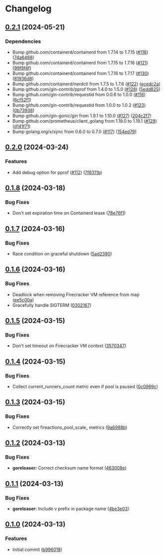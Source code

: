 # Changelog

## [0.2.1](https://github.com/hostinger/fireactions/compare/v0.2.0...v0.2.1) (2024-05-21)


### Dependencies

* Bump github.com/containerd/containerd from 1.7.14 to 1.7.15 ([#118](https://github.com/hostinger/fireactions/issues/118)) ([74a6468](https://github.com/hostinger/fireactions/commit/74a646846365873e061c62e95e03c9ef8bb1ab55))
* Bump github.com/containerd/containerd from 1.7.15 to 1.7.16 ([#121](https://github.com/hostinger/fireactions/issues/121)) ([99f8f4f](https://github.com/hostinger/fireactions/commit/99f8f4f1a1c191d5def4592be03bedcda63e3d81))
* Bump github.com/containerd/containerd from 1.7.16 to 1.7.17 ([#130](https://github.com/hostinger/fireactions/issues/130)) ([81936d8](https://github.com/hostinger/fireactions/commit/81936d8c172bba450aefad29ee60df64fedd0fe1))
* Bump github.com/containerd/nerdctl from 1.7.5 to 1.7.6 ([#122](https://github.com/hostinger/fireactions/issues/122)) ([ecedc2a](https://github.com/hostinger/fireactions/commit/ecedc2af9441cf6df3b666d746f9acda3656308e))
* Bump github.com/gin-contrib/pprof from 1.4.0 to 1.5.0 ([#128](https://github.com/hostinger/fireactions/issues/128)) ([5edd825](https://github.com/hostinger/fireactions/commit/5edd8256f8d2a37f4e8466f875615977cd1a62f7))
* Bump github.com/gin-contrib/requestid from 0.0.6 to 1.0.0 ([#116](https://github.com/hostinger/fireactions/issues/116)) ([6cf52f1](https://github.com/hostinger/fireactions/commit/6cf52f161b769cd8ef53d1ff77024ebe588204be))
* Bump github.com/gin-contrib/requestid from 1.0.0 to 1.0.2 ([#123](https://github.com/hostinger/fireactions/issues/123)) ([0b73938](https://github.com/hostinger/fireactions/commit/0b7393819b23620140b770c586e2a828efa49386))
* Bump github.com/gin-gonic/gin from 1.9.1 to 1.10.0 ([#127](https://github.com/hostinger/fireactions/issues/127)) ([204c2f7](https://github.com/hostinger/fireactions/commit/204c2f74a8385762534d741e182248020ffca943))
* Bump github.com/prometheus/client_golang from 1.19.0 to 1.19.1 ([#129](https://github.com/hostinger/fireactions/issues/129)) ([d141f71](https://github.com/hostinger/fireactions/commit/d141f71fc01e6c0b18bbd89de42877bfcca7624d))
* Bump golang.org/x/sync from 0.6.0 to 0.7.0 ([#117](https://github.com/hostinger/fireactions/issues/117)) ([154ed79](https://github.com/hostinger/fireactions/commit/154ed79c75570780c4d36c9291d5e3dd28605a3b))

## [0.2.0](https://github.com/hostinger/fireactions/compare/v0.1.8...v0.2.0) (2024-03-24)


### Features

* Add debug option for pprof ([#112](https://github.com/hostinger/fireactions/issues/112)) ([7f8311b](https://github.com/hostinger/fireactions/commit/7f8311ba98a144c81376484e67c6abb73245317e))

## [0.1.8](https://github.com/hostinger/fireactions/compare/v0.1.7...v0.1.8) (2024-03-18)


### Bug Fixes

* Don't set expiration time on Containerd lease ([78e76f1](https://github.com/hostinger/fireactions/commit/78e76f18571622e405f93a990526155f099dbf2b))

## [0.1.7](https://github.com/hostinger/fireactions/compare/v0.1.6...v0.1.7) (2024-03-16)


### Bug Fixes

* Race condition on graceful shutdown ([5ad2390](https://github.com/hostinger/fireactions/commit/5ad23903740cf1b54645cb97bd40f7ab83c74c72))

## [0.1.6](https://github.com/hostinger/fireactions/compare/v0.1.5...v0.1.6) (2024-03-16)


### Bug Fixes

* Deadlock when removing Firecracker VM reference from map ([ee5c00a](https://github.com/hostinger/fireactions/commit/ee5c00ac61df9065709b51e14b0113d3c0925c0f))
* Gracefully handle SIGTERM ([0302167](https://github.com/hostinger/fireactions/commit/0302167b3c4cd34fe1c9fa1ae8202697d4ef42c4))

## [0.1.5](https://github.com/hostinger/fireactions/compare/v0.1.4...v0.1.5) (2024-03-15)


### Bug Fixes

* Don't set timeout on Firecracker VM context ([3570347](https://github.com/hostinger/fireactions/commit/3570347149bb99348a345f6e4fb3b55301ef8907))

## [0.1.4](https://github.com/hostinger/fireactions/compare/v0.1.3...v0.1.4) (2024-03-15)


### Bug Fixes

* Collect current_runners_count metric even if pool is paused ([0c0969c](https://github.com/hostinger/fireactions/commit/0c0969c25a9696bd904c617419ad2cb8aeef1247))

## [0.1.3](https://github.com/hostinger/fireactions/compare/v0.1.2...v0.1.3) (2024-03-15)


### Bug Fixes

* Correctly set fireactions_pool_scale_ metrics ([9a6988b](https://github.com/hostinger/fireactions/commit/9a6988b9452cd676a3b082e94213d4b0321d9e69))

## [0.1.2](https://github.com/hostinger/fireactions/compare/v0.1.1...v0.1.2) (2024-03-13)


### Bug Fixes

* **goreleaser:** Correct checksum name format ([463008e](https://github.com/hostinger/fireactions/commit/463008ef27dd0a1951dfdc6eafa4d772aac20ea5))

## [0.1.1](https://github.com/hostinger/fireactions/compare/v0.1.0...v0.1.1) (2024-03-13)


### Bug Fixes

* **goreleaser:** Include v prefix in package name ([4be3e03](https://github.com/hostinger/fireactions/commit/4be3e033b563785a53252f1c8ac23d5b9925597f))

## [0.1.0](https://github.com/hostinger/fireactions/compare/v0.0.1...v0.1.0) (2024-03-13)


### Features

* Initial commit ([b996018](https://github.com/hostinger/fireactions/commit/b9960186c7eb695fbb0a8c59f8194d8604e72ee4))
